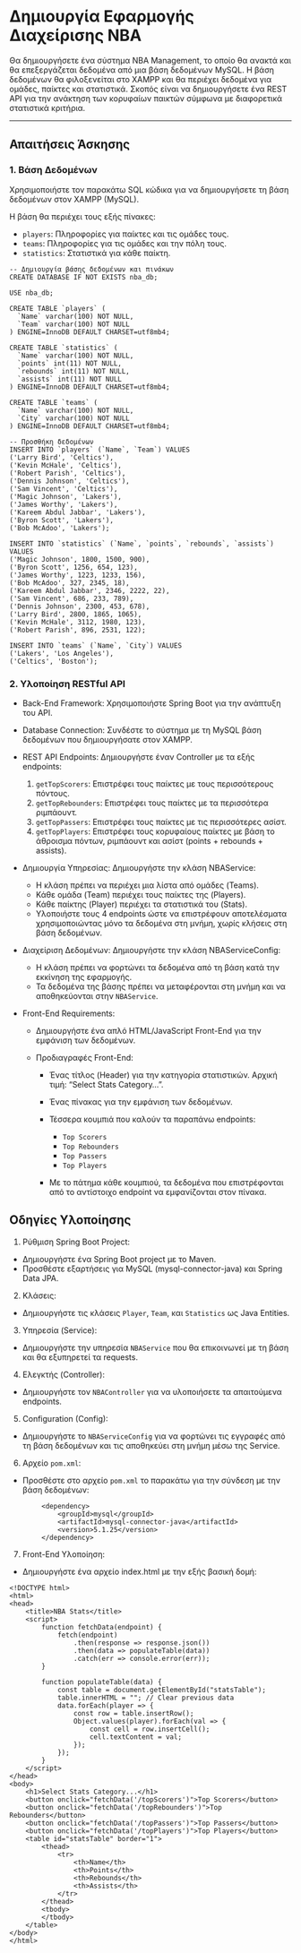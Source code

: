# Δημιουργία Εφαρμογής Διαχείρισης NBA

Θα δημιουργήσετε ένα σύστημα NBA Management, το οποίο θα ανακτά και θα επεξεργάζεται δεδομένα από μια βάση δεδομένων MySQL. Η βάση δεδομένων θα φιλοξενείται στο XAMPP και θα περιέχει δεδομένα για ομάδες, παίκτες και στατιστικά. Σκοπός είναι να δημιουργήσετε ένα REST API για την ανάκτηση των κορυφαίων παικτών σύμφωνα με διαφορετικά στατιστικά κριτήρια.

<hr>

## Απαιτήσεις Άσκησης

### 1. Βάση Δεδομένων

Χρησιμοποιήστε τον παρακάτω SQL κώδικα για να δημιουργήσετε τη βάση δεδομένων στον XAMPP (MySQL).

Η βάση θα περιέχει τους εξής πίνακες:   
- `players`: Πληροφορίες για παίκτες και τις ομάδες τους.   
- `teams`: Πληροφορίες για τις ομάδες και την πόλη τους.   
- `statistics`: Στατιστικά για κάθε παίκτη.   

```
-- Δημιουργία βάσης δεδομένων και πινάκων
CREATE DATABASE IF NOT EXISTS nba_db;

USE nba_db;

CREATE TABLE `players` (
  `Name` varchar(100) NOT NULL,
  `Team` varchar(100) NOT NULL
) ENGINE=InnoDB DEFAULT CHARSET=utf8mb4;

CREATE TABLE `statistics` (
  `Name` varchar(100) NOT NULL,
  `points` int(11) NOT NULL,
  `rebounds` int(11) NOT NULL,
  `assists` int(11) NOT NULL
) ENGINE=InnoDB DEFAULT CHARSET=utf8mb4;

CREATE TABLE `teams` (
  `Name` varchar(100) NOT NULL,
  `City` varchar(100) NOT NULL
) ENGINE=InnoDB DEFAULT CHARSET=utf8mb4;

-- Προσθήκη δεδομένων
INSERT INTO `players` (`Name`, `Team`) VALUES
('Larry Bird', 'Celtics'),
('Kevin McHale', 'Celtics'),
('Robert Parish', 'Celtics'),
('Dennis Johnson', 'Celtics'),
('Sam Vincent', 'Celtics'),
('Magic Johnson', 'Lakers'),
('James Worthy', 'Lakers'),
('Kareem Abdul Jabbar', 'Lakers'),
('Byron Scott', 'Lakers'),
('Bob McAdoo', 'Lakers');

INSERT INTO `statistics` (`Name`, `points`, `rebounds`, `assists`) VALUES
('Magic Johnson', 1800, 1500, 900),
('Byron Scott', 1256, 654, 123),
('James Worthy', 1223, 1233, 156),
('Bob McAdoo', 327, 2345, 18),
('Kareem Abdul Jabbar', 2346, 2222, 22),
('Sam Vincent', 686, 233, 789),
('Dennis Johnson', 2300, 453, 678),
('Larry Bird', 2800, 1865, 1065),
('Kevin McHale', 3112, 1980, 123),
('Robert Parish', 896, 2531, 122);

INSERT INTO `teams` (`Name`, `City`) VALUES
('Lakers', 'Los Angeles'),
('Celtics', 'Boston');

```

### 2. Υλοποίηση RESTful API

- Back-End Framework: Χρησιμοποιήστε Spring Boot για την ανάπτυξη του API.   
- Database Connection: Συνδέστε το σύστημα με τη MySQL βάση δεδομένων που δημιουργήσατε στον XAMPP.   
- REST API Endpoints: Δημιουργήστε έναν Controller με τα εξής endpoints:   
  1. `getTopScorers`: Επιστρέφει τους παίκτες με τους περισσότερους πόντους.   
  2. `getTopRebounders`: Επιστρέφει τους παίκτες με τα περισσότερα ριμπάουντ.   
  3. `getTopPassers`: Επιστρέφει τους παίκτες με τις περισσότερες ασίστ.   
  4. `getTopPlayers`: Επιστρέφει τους κορυφαίους παίκτες με βάση το άθροισμα πόντων, ριμπάουντ και ασίστ (points + rebounds + assists).   

- Δημιουργία Υπηρεσίας: Δημιουργήστε την κλάση NBAService:   
  - Η κλάση πρέπει να περιέχει μια λίστα από ομάδες (Teams).   
  - Κάθε ομάδα (Team) περιέχει τους παίκτες της (Players).   
  - Κάθε παίκτης (Player) περιέχει τα στατιστικά του (Stats).   
  - Υλοποιήστε τους 4 endpoints ώστε να επιστρέφουν αποτελέσματα χρησιμοποιώντας μόνο τα δεδομένα στη μνήμη, χωρίς κλήσεις στη βάση δεδομένων.   

- Διαχείριση Δεδομένων: Δημιουργήστε την κλάση NBAServiceConfig:   
  - Η κλάση πρέπει να φορτώνει τα δεδομένα από τη βάση κατά την εκκίνηση της εφαρμογής.   
  - Τα δεδομένα της βάσης πρέπει να μεταφέρονται στη μνήμη και να αποθηκεύονται στην `NBAService`.   

- Front-End Requirements:

  - Δημιουργήστε ένα απλό HTML/JavaScript Front-End για την εμφάνιση των δεδομένων.   
  - Προδιαγραφές Front-End:   

    - Ένας τίτλος (Header) για την κατηγορία στατιστικών. Αρχική τιμή: “Select Stats Category…”.   
    - Ένας πίνακας για την εμφάνιση των δεδομένων.   
    - Τέσσερα κουμπιά που καλούν τα παραπάνω endpoints:   
        - `Top Scorers`   
        - `Top Rebounders`   
        - `Top Passers`   
        - `Top Players`   

    - Με το πάτημα κάθε κουμπιού, τα δεδομένα που επιστρέφονται από το αντίστοιχο endpoint να εμφανίζονται στον πίνακα.

## Οδηγίες Υλοποίησης

1. Ρύθμιση Spring Boot Project:

  - Δημιουργήστε ένα Spring Boot project με το Maven.  
  - Προσθέστε εξαρτήσεις για MySQL (mysql-connector-java) και Spring Data JPA.   

2. Κλάσεις:

  - Δημιουργήστε τις κλάσεις `Player`, `Team`, και `Statistics` ως Java Entities.

3. Υπηρεσία (Service):

  - Δημιουργήστε την υπηρεσία `NBAService` που θα επικοινωνεί με τη βάση και θα εξυπηρετεί τα requests.

4. Ελεγκτής (Controller):

  - Δημιουργήστε τον `NBAController` για να υλοποιήσετε τα απαιτούμενα endpoints.
  
5. Configuration (Config):

  - Δημιουργήστε το `NBAServiceConfig` για να φορτώνει τις εγγραφές από τη βάση δεδομένων και τις αποθηκεύει στη μνήμη μέσω της Service.   

6. Αρχείο `pom.xml`:

  - Προσθέστε στο αρχείο `pom.xml` το παρακάτω για την σύνδεση με την βάση δεδομένων:

```
        <dependency>
			<groupId>mysql</groupId>
			<artifactId>mysql-connector-java</artifactId>
			<version>5.1.25</version>
		</dependency>
```

7. Front-End Υλοποίηση:

  - Δημιουργήστε ένα αρχείο index.html με την εξής βασική δομή:

```
<!DOCTYPE html>
<html>
<head>
    <title>NBA Stats</title>
    <script>
        function fetchData(endpoint) {
            fetch(endpoint)
                .then(response => response.json())
                .then(data => populateTable(data))
                .catch(err => console.error(err));
        }

        function populateTable(data) {
            const table = document.getElementById("statsTable");
            table.innerHTML = ""; // Clear previous data
            data.forEach(player => {
                const row = table.insertRow();
                Object.values(player).forEach(val => {
                    const cell = row.insertCell();
                    cell.textContent = val;
                });
            });
        }
    </script>
</head>
<body>
    <h1>Select Stats Category...</h1>
    <button onclick="fetchData('/topScorers')">Top Scorers</button>
    <button onclick="fetchData('/topRebounders')">Top Rebounders</button>
    <button onclick="fetchData('/topPassers')">Top Passers</button>
    <button onclick="fetchData('/topPlayers')">Top Players</button>
    <table id="statsTable" border="1">
        <thead>
            <tr>
                <th>Name</th>
                <th>Points</th>
                <th>Rebounds</th>
                <th>Assists</th>
            </tr>
        </thead>
        <tbody>
        </tbody>
    </table>
</body>
</html>
```




